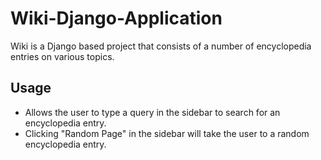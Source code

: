 # Wiki-Django-Application

Wiki is a Django based project that consists of a number of encyclopedia entries on various topics.

## Usage

* Allows the user to type a query in the sidebar to search for an encyclopedia entry.
* Clicking "Random Page" in the sidebar will take the user to a random encyclopedia entry.
